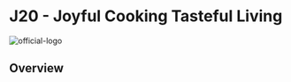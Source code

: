 # J20 - Joyful Cooking Tasteful Living

![official-logo](https://github.com/Kampus-Merdeka-Software-Engineering/FE-2-Jakarta-20/assets/113090048/50077aa4-2ec7-4ef3-a844-9918ef60381a)

## Overview
